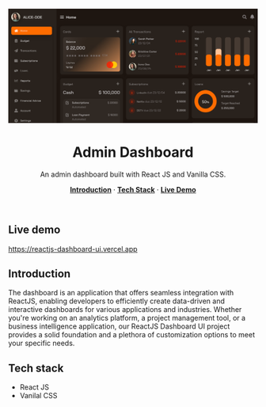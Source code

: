 <p align="center">
    <img alt="typing test screenshot" src="https://github.com/Vargriym/reactjs-dashboard-ui/blob/main/src/assets/images/react-app-interface.png">
    <h1 align="center">Admin Dashboard</h1>
  </a>
</p>

<p align="center">
  An admin dashboard built with React JS and Vanilla CSS.
</p>

<p align="center">
  <a href="#introduction"><strong>Introduction</strong></a> ·
  <a href="#tech-stack"><strong>Tech Stack</strong></a> ·
    <a href="#live-demo"><strong>Live Demo</strong></a>

</p>

<br/>

## Live demo
https://reactjs-dashboard-ui.vercel.app

<!-- ABOUT THE PROJECT -->

## Introduction

The dashboard is an application that offers seamless integration with ReactJS, enabling developers to efficiently create data-driven and interactive dashboards 
for various applications and industries. Whether you're working on an analytics platform, a project management tool, or a business intelligence application, our ReactJS Dashboard UI project provides a solid foundation and a plethora of customization options to meet your specific needs. 

## Tech stack

- React JS
- Vanilal CSS

